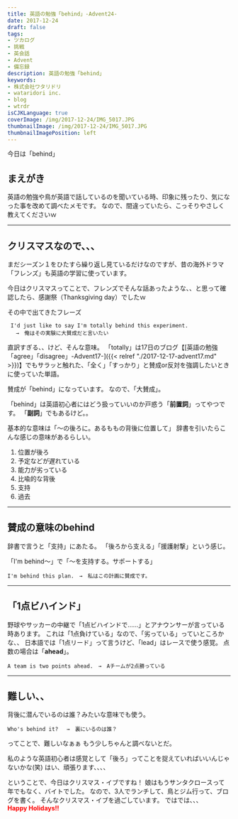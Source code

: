 ```yaml
---
title: 英語の勉強「behind」-Advent24-
date: 2017-12-24
draft: false
tags:
- ツカログ
- 挑戦
- 英会話
- Advent
- 備忘録
description: 英語の勉強「behind」
keywords:
- 株式会社ワタリドリ
- wataridori inc.
- blog
- wtrdr
isCJKLanguage: true
coverImage: /img/2017-12-24/IMG_5017.JPG
thumbnailImage: /img/2017-12-24/IMG_5017.JPG
thumbnailImagePosition: left
---
```

今日は「behind」

## まえがき
英語の勉強や鳥が英語で話しているのを聞いている時、印象に残ったり、気になった事を改めて調べたメモです。
なので、間違っていたら、こっそりやさしく教えてくださいｗ

-----

## クリスマスなので、、、
まだシーズン１をひたすら繰り返し見ているだけなのですが、昔の海外ドラマ「フレンズ」も英語の学習に使っています。

今日はクリスマスってことで、フレンズでそんな話あったような、、と思って確認したら、感謝祭（Thanksgiving day）でしたｗ

その中で出てきたフレーズ
```text
 I'd just like to say I'm totally behind this experiment.
 　→　俺はその実験に大賛成だと言いたい
```

直訳すぎる、、けど、そんな意味。
「totally」は17日のブログ【[英語の勉強「agree」「disagree」-Advent17-]({{< relref "./2017-12-17-advent17.md" >}})】でもサラッと触れた、「全く」「すっかり」と賛成or反対を強調したいときに使っていた単語。

賛成が「behind」になっています。
なので、「大賛成」。

「behind」は英語初心者にはどう扱っていいのか戸惑う「**前置詞**」ってやつです。
「**副詞**」でもあるけど。。

基本的な意味は「〜の後ろに。あるももの背後に位置して」
辞書を引いたらこんな感じの意味があるらしい。

1. 位置が後ろ
1. 予定などが遅れている
1. 能力が劣っている
1. 比喩的な背後
1. 支持
1. 過去

-----

## 賛成の意味のbehind

辞書で言うと「支持」にあたる。
「後ろから支える」「援護射撃」という感じ。

「I'm behind〜」で「〜を支持する。サポートする」

```text
I'm behind this plan.　→　私はこの計画に賛成です。
```

------

## 「1点ビハインド」

野球やサッカーの中継で「1点ビハインドで……」とアナウンサーが言っている時あります。
これは「1点負けている」なので、「劣っている」っていところかな、、
日本語では「1点リード」って言うけど、「lead」はレースで使う感覚。
点数の場合は「**ahead**」。

```text
A team is two points ahead.　→　Aチームが2点勝っている
```

------

## 難しい、、

背後に潜んでいるのは誰？みたいな意味でも使う。

```text
Who's behind it? 　→　裏にいるのは誰？
```

ってことで、難しいなぁぁ
もう少しちゃんと調べないとだ。

私のような英語初心者は感覚として「後ろ」ってことを捉えていればいいんじゃないかな(笑)
はい、頑張ります、、、、

ということで、今日はクリスマス・イブですね！
娘はもうサンタクロースって年でもなく、バイトでした。
なので、3人でランチして、鳥とジム行って、ブログを書く。
そんなクリスマス・イブを過ごしています。
ではでは、、、
<br>
<font color="Red">**Happy Holidays!!**</font>
<br>

